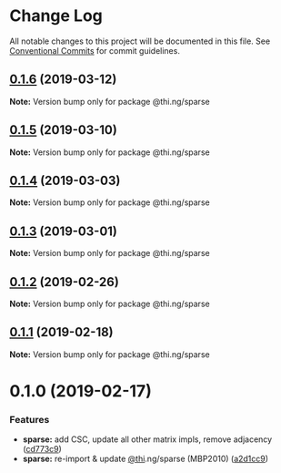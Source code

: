 # Change Log

All notable changes to this project will be documented in this file.
See [Conventional Commits](https://conventionalcommits.org) for commit guidelines.

## [0.1.6](https://github.com/thi-ng/umbrella/compare/@thi.ng/sparse@0.1.5...@thi.ng/sparse@0.1.6) (2019-03-12)

**Note:** Version bump only for package @thi.ng/sparse





## [0.1.5](https://github.com/thi-ng/umbrella/compare/@thi.ng/sparse@0.1.4...@thi.ng/sparse@0.1.5) (2019-03-10)

**Note:** Version bump only for package @thi.ng/sparse





## [0.1.4](https://github.com/thi-ng/umbrella/compare/@thi.ng/sparse@0.1.3...@thi.ng/sparse@0.1.4) (2019-03-03)

**Note:** Version bump only for package @thi.ng/sparse





## [0.1.3](https://github.com/thi-ng/umbrella/compare/@thi.ng/sparse@0.1.2...@thi.ng/sparse@0.1.3) (2019-03-01)

**Note:** Version bump only for package @thi.ng/sparse





## [0.1.2](https://github.com/thi-ng/umbrella/compare/@thi.ng/sparse@0.1.1...@thi.ng/sparse@0.1.2) (2019-02-26)

**Note:** Version bump only for package @thi.ng/sparse





## [0.1.1](https://github.com/thi-ng/umbrella/compare/@thi.ng/sparse@0.1.0...@thi.ng/sparse@0.1.1) (2019-02-18)

**Note:** Version bump only for package @thi.ng/sparse





# 0.1.0 (2019-02-17)


### Features

* **sparse:** add CSC, update all other matrix impls, remove adjacency ([cd773c9](https://github.com/thi-ng/umbrella/commit/cd773c9))
* **sparse:** re-import & update [@thi](https://github.com/thi).ng/sparse (MBP2010) ([a2d1cc9](https://github.com/thi-ng/umbrella/commit/a2d1cc9))

